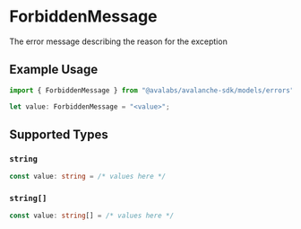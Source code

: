 # ForbiddenMessage

The error message describing the reason for the exception

## Example Usage

```typescript
import { ForbiddenMessage } from "@avalabs/avalanche-sdk/models/errors";

let value: ForbiddenMessage = "<value>";
```

## Supported Types

### `string`

```typescript
const value: string = /* values here */
```

### `string[]`

```typescript
const value: string[] = /* values here */
```

